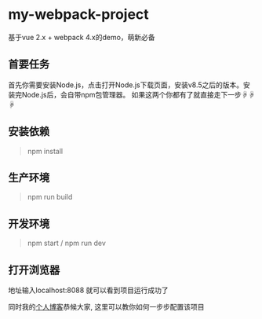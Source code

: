 # my-webpack-project
基于vue 2.x + webpack 4.x的demo，萌新必备
## 首要任务
首先你需要安装Node.js，点击打开Node.js下载页面，安装v8.5之后的版本。安装完Node.js后，会自带npm包管理器。
如果这两个你都有了就直接走下一步☟☟☟
## 安装依赖
> npm install
## 生产环境
> npm run build
## 开发环境
> npm start / npm run dev
## 打开浏览器
地址输入localhost:8088  就可以看到项目运行成功了

同时我的[个人博客](https://www.jianshu.com/p/0f00ad5e8e3b)恭候大家, 这里可以教你如何一步步配置该项目
